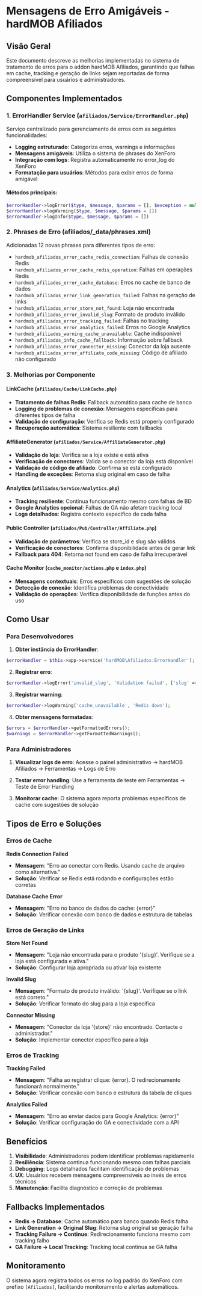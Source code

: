 # Mensagens de Erro Amigáveis - hardMOB Afiliados

## Visão Geral

Este documento descreve as melhorias implementadas no sistema de tratamento de erros para o addon hardMOB Afiliados, garantindo que falhas em cache, tracking e geração de links sejam reportadas de forma compreensível para usuários e administradores.

## Componentes Implementados

### 1. ErrorHandler Service (`afiliados/Service/ErrorHandler.php`)

Serviço centralizado para gerenciamento de erros com as seguintes funcionalidades:

- **Logging estruturado**: Categoriza erros, warnings e informações
- **Mensagens amigáveis**: Utiliza o sistema de phrases do XenForo
- **Integração com logs**: Registra automaticamente no error_log do XenForo
- **Formatação para usuários**: Métodos para exibir erros de forma amigável

#### Métodos principais:
```php
$errorHandler->logError($type, $message, $params = [], $exception = null)
$errorHandler->logWarning($type, $message, $params = [])
$errorHandler->logInfo($type, $message, $params = [])
```

### 2. Phrases de Erro (afiliados/_data/phrases.xml)

Adicionadas 12 novas phrases para diferentes tipos de erro:

- `hardmob_afiliados_error_cache_redis_connection`: Falhas de conexão Redis
- `hardmob_afiliados_error_cache_redis_operation`: Falhas em operações Redis
- `hardmob_afiliados_error_cache_database`: Erros no cache de banco de dados
- `hardmob_afiliados_error_link_generation_failed`: Falhas na geração de links
- `hardmob_afiliados_error_store_not_found`: Loja não encontrada
- `hardmob_afiliados_error_invalid_slug`: Formato de produto inválido
- `hardmob_afiliados_error_tracking_failed`: Falhas no tracking
- `hardmob_afiliados_error_analytics_failed`: Erros no Google Analytics
- `hardmob_afiliados_warning_cache_unavailable`: Cache indisponível
- `hardmob_afiliados_info_cache_fallback`: Informação sobre fallback
- `hardmob_afiliados_error_connector_missing`: Conector da loja ausente
- `hardmob_afiliados_error_affiliate_code_missing`: Código de afiliado não configurado

### 3. Melhorias por Componente

#### LinkCache (`afiliados/Cache/LinkCache.php`)
- **Tratamento de falhas Redis**: Fallback automático para cache de banco
- **Logging de problemas de conexão**: Mensagens específicas para diferentes tipos de falha
- **Validação de configuração**: Verifica se Redis está properly configurado
- **Recuperação automática**: Sistema resiliente com fallbacks

#### AffiliateGenerator (`afiliados/Service/AffiliateGenerator.php`)
- **Validação de loja**: Verifica se a loja existe e está ativa
- **Verificação de conectores**: Valida se o conector da loja está disponível
- **Validação de código de afiliado**: Confirma se está configurado
- **Handling de exceções**: Retorna slug original em caso de falha

#### Analytics (`afiliados/Service/Analytics.php`)
- **Tracking resiliente**: Continua funcionamento mesmo com falhas de BD
- **Google Analytics opcional**: Falhas de GA não afetam tracking local
- **Logs detalhados**: Registra contexto específico de cada falha

#### Public Controller (`afiliados/Pub/Controller/Affiliate.php`)
- **Validação de parâmetros**: Verifica se store_id e slug são válidos
- **Verificação de conectores**: Confirma disponibilidade antes de gerar link
- **Fallback para 404**: Retorna not found em caso de falha irrecuperável

#### Cache Monitor (`cache_monitor/actions.php` e `index.php`)
- **Mensagens contextuais**: Erros específicos com sugestões de solução
- **Detecção de conexão**: Identifica problemas de conectividade
- **Validação de operações**: Verifica disponibilidade de funções antes do uso

## Como Usar

### Para Desenvolvedores

1. **Obter instância do ErrorHandler**:
```php
$errorHandler = $this->app->service('hardMOB\Afiliados:ErrorHandler');
```

2. **Registrar erro**:
```php
$errorHandler->logError('invalid_slug', 'Validation failed', ['slug' => $slug]);
```

3. **Registrar warning**:
```php
$errorHandler->logWarning('cache_unavailable', 'Redis down');
```

4. **Obter mensagens formatadas**:
```php
$errors = $errorHandler->getFormattedErrors();
$warnings = $errorHandler->getFormattedWarnings();
```

### Para Administradores

1. **Visualizar logs de erro**: Acesse o painel administrativo → hardMOB Afiliados → Ferramentas → Logs de Erro

2. **Testar error handling**: Use a ferramenta de teste em Ferramentas → Teste de Error Handling

3. **Monitorar cache**: O sistema agora reporta problemas específicos de cache com sugestões de solução

## Tipos de Erro e Soluções

### Erros de Cache

**Redis Connection Failed**
- **Mensagem**: "Erro ao conectar com Redis. Usando cache de arquivo como alternativa."
- **Solução**: Verificar se Redis está rodando e configurações estão corretas

**Database Cache Error**
- **Mensagem**: "Erro no banco de dados do cache: {error}"
- **Solução**: Verificar conexão com banco de dados e estrutura de tabelas

### Erros de Geração de Links

**Store Not Found**
- **Mensagem**: "Loja não encontrada para o produto '{slug}'. Verifique se a loja está configurada e ativa."
- **Solução**: Configurar loja apropriada ou ativar loja existente

**Invalid Slug**
- **Mensagem**: "Formato de produto inválido: '{slug}'. Verifique se o link está correto."
- **Solução**: Verificar formato do slug para a loja específica

**Connector Missing**
- **Mensagem**: "Conector da loja '{store}' não encontrado. Contacte o administrador."
- **Solução**: Implementar conector específico para a loja

### Erros de Tracking

**Tracking Failed**
- **Mensagem**: "Falha ao registrar clique: {error}. O redirecionamento funcionará normalmente."
- **Solução**: Verificar conexão com banco e estrutura da tabela de cliques

**Analytics Failed**
- **Mensagem**: "Erro ao enviar dados para Google Analytics: {error}"
- **Solução**: Verificar configuração do GA e conectividade com a API

## Benefícios

1. **Visibilidade**: Administradores podem identificar problemas rapidamente
2. **Resiliência**: Sistema continua funcionando mesmo com falhas parciais
3. **Debugging**: Logs detalhados facilitam identificação de problemas
4. **UX**: Usuários recebem mensagens compreensíveis ao invés de erros técnicos
5. **Manutenção**: Facilita diagnóstico e correção de problemas

## Fallbacks Implementados

- **Redis → Database**: Cache automático para banco quando Redis falha
- **Link Generation → Original Slug**: Retorna slug original se geração falha
- **Tracking Failure → Continue**: Redirecionamento funciona mesmo com tracking falho
- **GA Failure → Local Tracking**: Tracking local continua se GA falha

## Monitoramento

O sistema agora registra todos os erros no log padrão do XenForo com prefixo `[Afiliados]`, facilitando monitoramento e alertas automáticos.